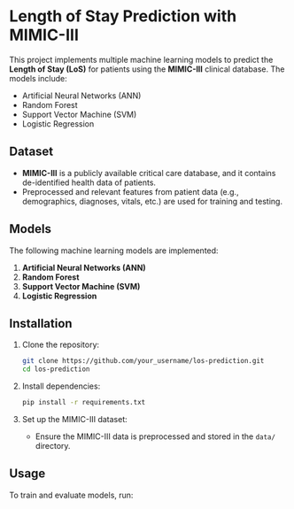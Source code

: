 # Length of Stay Prediction with MIMIC-III

This project implements multiple machine learning models to predict the **Length of Stay (LoS)** for patients using the **MIMIC-III** clinical database. The models include:
- Artificial Neural Networks (ANN)
- Random Forest
- Support Vector Machine (SVM)
- Logistic Regression

## Dataset

- **MIMIC-III** is a publicly available critical care database, and it contains de-identified health data of patients.
- Preprocessed and relevant features from patient data (e.g., demographics, diagnoses, vitals, etc.) are used for training and testing.

## Models

The following machine learning models are implemented:

1. **Artificial Neural Networks (ANN)**
2. **Random Forest**
3. **Support Vector Machine (SVM)**
4. **Logistic Regression**

## Installation

1. Clone the repository:
    ```bash
    git clone https://github.com/your_username/los-prediction.git
    cd los-prediction
    ```

2. Install dependencies:
    ```bash
    pip install -r requirements.txt
    ```

3. Set up the MIMIC-III dataset:
    - Ensure the MIMIC-III data is preprocessed and stored in the `data/` directory.

## Usage

To train and evaluate models, run:
